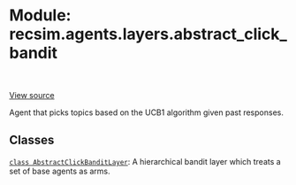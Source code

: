 <div itemscope itemtype="http://developers.google.com/ReferenceObject">
<meta itemprop="name" content="recsim.agents.layers.abstract_click_bandit" />
<meta itemprop="path" content="Stable" />
</div>

# Module: recsim.agents.layers.abstract_click_bandit


<table class="tfo-notebook-buttons tfo-api" align="left">
</table>

<a target="_blank" href="https://github.com/google-research/recsim/tree/master/recsim/agents/layers/abstract_click_bandit.py">View source</a>



Agent that picks topics based on the UCB1 algorithm given past responses.

<!-- Placeholder for "Used in" -->


## Classes

[`class AbstractClickBanditLayer`](../../../recsim/agents/layers/abstract_click_bandit/AbstractClickBanditLayer.md): A hierarchical bandit layer which treats a set of base agents as arms.

